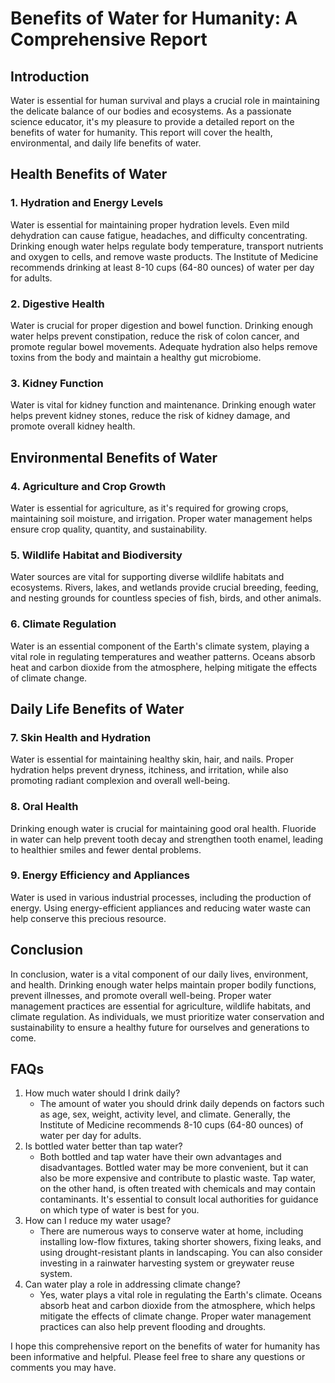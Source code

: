 Benefits of Water for Humanity: A Comprehensive Report
=====================================================

Introduction
------------

Water is essential for human survival and plays a crucial role in maintaining the delicate balance of our bodies and ecosystems. As a passionate science educator, it's my pleasure to provide a detailed report on the benefits of water for humanity. This report will cover the health, environmental, and daily life benefits of water.

Health Benefits of Water
-----------------------------

### 1. Hydration and Energy Levels

Water is essential for maintaining proper hydration levels. Even mild dehydration can cause fatigue, headaches, and difficulty concentrating. Drinking enough water helps regulate body temperature, transport nutrients and oxygen to cells, and remove waste products. The Institute of Medicine recommends drinking at least 8-10 cups (64-80 ounces) of water per day for adults.

### 2. Digestive Health

Water is crucial for proper digestion and bowel function. Drinking enough water helps prevent constipation, reduce the risk of colon cancer, and promote regular bowel movements. Adequate hydration also helps remove toxins from the body and maintain a healthy gut microbiome.

### 3. Kidney Function

Water is vital for kidney function and maintenance. Drinking enough water helps prevent kidney stones, reduce the risk of kidney damage, and promote overall kidney health.

Environmental Benefits of Water
-------------------------------

### 4. Agriculture and Crop Growth

Water is essential for agriculture, as it's required for growing crops, maintaining soil moisture, and irrigation. Proper water management helps ensure crop quality, quantity, and sustainability.

### 5. Wildlife Habitat and Biodiversity

Water sources are vital for supporting diverse wildlife habitats and ecosystems. Rivers, lakes, and wetlands provide crucial breeding, feeding, and nesting grounds for countless species of fish, birds, and other animals.

### 6. Climate Regulation

Water is an essential component of the Earth's climate system, playing a vital role in regulating temperatures and weather patterns. Oceans absorb heat and carbon dioxide from the atmosphere, helping mitigate the effects of climate change.

Daily Life Benefits of Water
-------------------------------

### 7. Skin Health and Hydration

Water is essential for maintaining healthy skin, hair, and nails. Proper hydration helps prevent dryness, itchiness, and irritation, while also promoting radiant complexion and overall well-being.

### 8. Oral Health

Drinking enough water is crucial for maintaining good oral health. Fluoride in water can help prevent tooth decay and strengthen tooth enamel, leading to healthier smiles and fewer dental problems.

### 9. Energy Efficiency and Appliances

Water is used in various industrial processes, including the production of energy. Using energy-efficient appliances and reducing water waste can help conserve this precious resource.

Conclusion
----------

In conclusion, water is a vital component of our daily lives, environment, and health. Drinking enough water helps maintain proper bodily functions, prevent illnesses, and promote overall well-being. Proper water management practices are essential for agriculture, wildlife habitats, and climate regulation. As individuals, we must prioritize water conservation and sustainability to ensure a healthy future for ourselves and generations to come.

FAQs
----

1. How much water should I drink daily?
	* The amount of water you should drink daily depends on factors such as age, sex, weight, activity level, and climate. Generally, the Institute of Medicine recommends 8-10 cups (64-80 ounces) of water per day for adults.
2. Is bottled water better than tap water?
	* Both bottled and tap water have their own advantages and disadvantages. Bottled water may be more convenient, but it can also be more expensive and contribute to plastic waste. Tap water, on the other hand, is often treated with chemicals and may contain contaminants. It's essential to consult local authorities for guidance on which type of water is best for you.
3. How can I reduce my water usage?
	* There are numerous ways to conserve water at home, including installing low-flow fixtures, taking shorter showers, fixing leaks, and using drought-resistant plants in landscaping. You can also consider investing in a rainwater harvesting system or greywater reuse system.
4. Can water play a role in addressing climate change?
	* Yes, water plays a vital role in regulating the Earth's climate. Oceans absorb heat and carbon dioxide from the atmosphere, which helps mitigate the effects of climate change. Proper water management practices can also help prevent flooding and droughts.

I hope this comprehensive report on the benefits of water for humanity has been informative and helpful. Please feel free to share any questions or comments you may have.